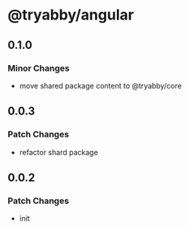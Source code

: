 # @tryabby/angular

## 0.1.0

### Minor Changes

- move shared package content to @tryabby/core

## 0.0.3

### Patch Changes

- refactor shard package

## 0.0.2

### Patch Changes

- init
